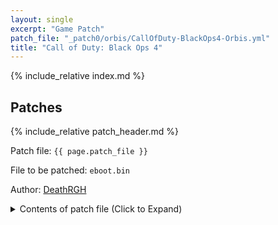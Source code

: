 ```yaml
---
layout: single
excerpt: "Game Patch"
patch_file: "_patch0/orbis/CallOfDuty-BlackOps4-Orbis.yml"
title: "Call of Duty: Black Ops 4"
---
```


<!-- # {{ page.title }} -->

{% include_relative index.md %}

## Patches

{% include_relative patch_header.md %}

Patch file: `{{ page.patch_file }}`

File to be patched: `eboot.bin`

Author: [DeathRGH](https://twitter.com/DeathRGH)

<details>
<summary>Contents of patch file (Click to Expand)</summary>

{% highlight yml %}
{% flexible_include {{ page.patch_file }} %}
{% endhighlight %}

</details>
